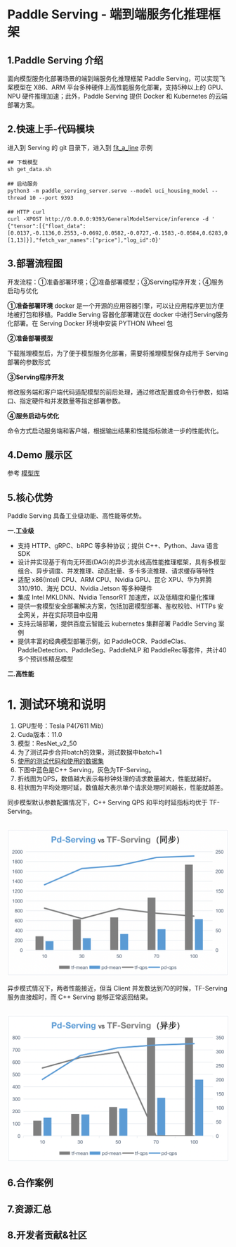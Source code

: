 # Paddle Serving - 端到端服务化推理框架

## 1.Paddle Serving 介绍
面向模型服务化部署场景的端到端服务化推理框架 Paddle Serving，可以实现飞桨模型在 X86、ARM 平台多种硬件上高性能服务化部署，支持5种以上的 GPU、NPU 硬件推理加速；此外，Paddle Serving 提供 Docker 和 Kubernetes 的云端部署方案。

## 2.快速上手-代码模块

进入到 Serving 的 git 目录下，进入到 [fit_a_line](https://github.com/PaddlePaddle/Serving/tree/v0.8.3/examples/C%2B%2B/fit_a_line) 示例
```
## 下载模型
sh get_data.sh

## 启动服务
python3 -m paddle_serving_server.serve --model uci_housing_model --thread 10 --port 9393

## HTTP curl
curl -XPOST http://0.0.0.0:9393/GeneralModelService/inference -d ' {"tensor":[{"float_data":[0.0137,-0.1136,0.2553,-0.0692,0.0582,-0.0727,-0.1583,-0.0584,0.6283,0.4919,0.1856,0.0795,-0.0332],"elem_type":1,"name":"x","alias_name":"x","shape":[1,13]}],"fetch_var_names":["price"],"log_id":0}'
```

## 3.部署流程图

开发流程：①准备部署环境；②准备部署模型；③Serving程序开发；④服务启动与优化

**①准备部署环境**
docker 是一个开源的应用容器引擎，可以让应用程序更加方便地被打包和移植。Paddle Serving 容器化部署建议在 docker 中进行Serving服务化部署。在 Serving Docker 环境中安装 PYTHON Wheel 包

**②准备部署模型**

下载推理模型后，为了便于模型服务化部署，需要将推理模型保存成用于 Serving 部署的参数形式

**③Serving程序开发**

修改服务端和客户端代码适配模型的前后处理，通过修改配置或命令行参数，如端口、指定硬件和并发数量等指定部署参数。

**④服务启动与优化**

命令方式启动服务端和客户端，根据输出结果和性能指标做进一步的性能优化。

## 4.Demo 展示区

参考 [模型库](./4-0_ModelZoo_CN.md)

## 5.核心优势

Paddle Serving 具备工业级功能、高性能等优势。

**一.工业级**

- 支持 HTTP、gRPC、bRPC 等多种协议；提供 C++、Python、Java 语言 SDK
- 设计并实现基于有向无环图(DAG)的异步流水线高性能推理框架，具有多模型组合、异步调度、并发推理、动态批量、多卡多流推理、请求缓存等特性
- 适配 x86(Intel) CPU、ARM CPU、Nvidia GPU、昆仑 XPU、华为昇腾310/910、海光 DCU、Nvidia Jetson 等多种硬件
- 集成 Intel MKLDNN、Nvidia TensorRT 加速库，以及低精度和量化推理
- 提供一套模型安全部署解决方案，包括加密模型部署、鉴权校验、HTTPs 安全网关，并在实际项目中应用
- 支持云端部署，提供百度云智能云 kubernetes 集群部署 Paddle Serving 案例
- 提供丰富的经典模型部署示例，如 PaddleOCR、PaddleClas、PaddleDetection、PaddleSeg、PaddleNLP 和 PaddleRec等套件，共计40多个预训练精品模型

**二.高性能**

# 1. 测试环境和说明
1) GPU型号：Tesla P4(7611 Mib)
2) Cuda版本：11.0
3) 模型：ResNet_v2_50
4) 为了测试异步合并batch的效果，测试数据中batch=1
5) [使用的测试代码和使用的数据集](../../examples/C++/PaddleClas/resnet_v2_50)
6) 下图中蓝色是C++ Serving，灰色为TF-Serving。
7) 折线图为QPS，数值越大表示每秒钟处理的请求数量越大，性能就越好。
8) 柱状图为平均处理时延，数值越大表示单个请求处理时间越长，性能就越差。

同步模型默认参数配置情况下，C++ Serving QPS 和平均时延指标均优于 TF-Serving。
<p align="center">
    <br>
<img src='../images/syn_benchmark.png'>
    <br>
<p>

异步模式情况下，两者性能接近，但当 Client 并发数达到70的时候，TF-Serving 服务直接超时，而 C++ Serving 能够正常返回结果。
<p align="center">
    <br>
<img src='../images/asyn_benchmark.png'>
    <br>
<p>


## 6.合作案例

## 7.资源汇总

## 8.开发者贡献&社区
